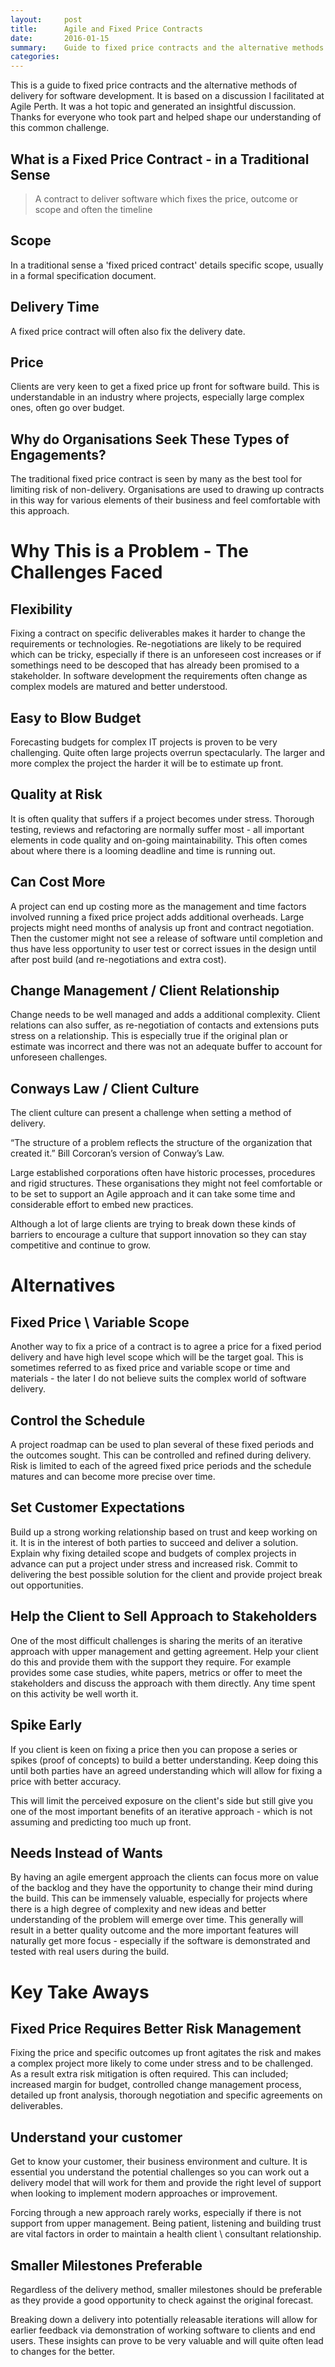 ```yaml
---
layout:     post
title:      Agile and Fixed Price Contracts
date:       2016-01-15
summary:    Guide to fixed price contracts and the alternative methods of delivery for software development.
categories: 
---
```


This is a guide to fixed price contracts and the alternative methods of delivery for software development. It is based on a discussion I facilitated at Agile Perth. It was a hot topic and generated an insightful discussion. Thanks for everyone who took part and helped shape our understanding of this common challenge.

## What is a Fixed Price Contract - in a Traditional Sense

<blockquote>
A contract to deliver software which fixes the price, outcome or scope and often the timeline
</blockquote>

## Scope

In a traditional sense a 'fixed priced contract' details specific scope, usually in a formal specification document.
 
## Delivery Time

A fixed price contract will often also fix the delivery date. 

## Price

Clients are very keen to get a fixed price up front for software build. This is understandable in an industry where projects, especially large complex ones, often go over budget.

## Why do Organisations Seek These Types of Engagements?

The traditional fixed price contract is seen by many as the best tool for limiting risk of non-delivery. Organisations are used to drawing up contracts in this way for various elements of their business and feel comfortable with this approach.

# Why This is a Problem - The Challenges Faced

## Flexibility

Fixing a contract on specific deliverables makes it harder to change the requirements or technologies. Re-negotiations are likely to be required which can be tricky, especially if there is an unforeseen cost increases or if somethings need to be descoped that has already been promised to a stakeholder. In software development the requirements often change as complex models are matured and better understood.

## Easy to Blow Budget

Forecasting budgets for complex IT projects is proven to be very challenging. Quite often large projects overrun spectacularly. The larger and more complex the project the harder it will be to estimate up front.

## Quality at Risk

It is often quality that suffers if a project becomes under stress. Thorough testing, reviews and refactoring are normally suffer most - all important elements in code quality and on-going maintainability. This often comes about where there is a looming deadline and time is running out. 

## Can Cost More

A project can end up costing more as the management and time factors involved running a fixed price project adds additional overheads. Large projects might need months of analysis up front and contract negotiation. Then the customer might not see a release of software until completion and thus have less opportunity to user test or correct issues in the design until after post build (and re-negotiations and extra cost).

## Change Management / Client Relationship

Change needs to be well managed and adds a additional complexity. Client relations can also suffer, as re-negotiation of contacts and extensions puts stress on a relationship. This is especially true if the original plan or estimate was incorrect and there was not an adequate buffer to account for unforeseen challenges.

## Conways Law / Client Culture

The client culture can present a challenge when setting a method of delivery. 

“The structure of a problem reflects the structure of the organization that created it.” Bill Corcoran’s version of Conway’s Law.

Large established corporations often have historic processes, procedures and rigid structures. These organisations they might not feel comfortable or to be set to support an Agile approach and it can take some time and considerable effort to embed new practices.

Although a lot of large clients are trying to break down these kinds of barriers to encourage a culture that support innovation so they can stay competitive and continue to grow.

# Alternatives

## Fixed Price \ Variable Scope

Another way to fix a price of a contract is to agree a price for a fixed period delivery and have high level scope which will be the target goal. This is sometimes referred to as fixed price and variable scope or time and materials - the later I do not believe suits the complex world of software delivery.

## Control the Schedule

A project roadmap can be used to plan several of these fixed periods and the outcomes sought. This can be controlled and refined during delivery. Risk is limited to each of the agreed fixed price periods and the schedule matures and can become more precise over time.

## Set Customer Expectations

Build up a strong working relationship based on trust and keep working on it. It is in the interest of both parties to succeed and deliver a solution. Explain why fixing detailed scope and budgets of complex projects in advance can put a project under stress and increased risk. Commit to delivering the best possible solution for the client and provide project break out opportunities.

## Help the Client to Sell Approach to Stakeholders

One of the most difficult challenges is sharing the merits of an iterative approach with upper management and getting agreement. Help your client do this and provide them with the support they require. For example provides some case studies, white papers, metrics or offer to meet the stakeholders and discuss the approach with them directly. Any time spent on this activity be well worth it.

## Spike Early

If you client is keen on fixing a price then you can propose a series or spikes (proof of concepts) to build a better understanding. Keep doing this until both parties have an agreed understanding which will allow for fixing a price with better accuracy.

This will limit the perceived exposure on the client's side but still give you one of the most important benefits of an iterative approach - which is not assuming and predicting too much up front.

## Needs Instead of Wants

By having an agile emergent approach the clients can focus more on value of the backlog and they have the opportunity to change their mind during the build. This can be immensely valuable, especially for projects where there is a high degree of complexity and new ideas and better understanding of the problem will emerge over time. This generally will result in a better quality outcome and the more important features will naturally get more focus - especially if the software is demonstrated and tested with real users during the build.

# Key Take Aways

## Fixed Price Requires Better Risk Management

Fixing the price and specific outcomes up front agitates the risk and makes a complex project more likely to come under stress and to be challenged. As a result extra risk mitigation is often required. This can included; increased margin for budget, controlled change management process, detailed up front analysis, thorough negotiation and specific agreements on deliverables.

## Understand your customer

Get to know your customer, their business environment and culture. It is essential you understand the potential challenges so you can work out a delivery model that will work for them and provide the right level of support when looking to implement modern approaches or improvement.

Forcing through a new approach rarely works, especially if there is not support from upper management. Being patient, listening and building trust are vital factors in order to maintain a health client \ consultant relationship.

## Smaller Milestones Preferable

Regardless of the delivery method, smaller milestones should be preferable as they provide a good opportunity to check against the original forecast. 

Breaking down a delivery into potentially releasable iterations will allow for earlier feedback via demonstration of working software to clients and end users. These insights can prove to be very valuable and will quite often lead to changes for the better.
